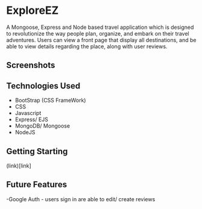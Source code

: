 # ExploreEZ
A Mongoose, Express and Node based travel application which is designed to revolutionize the way people plan, organize, and embark on their travel adventures. Users can view a front page that display all destinations, and be able to view details regarding the place, along with user reviews.

## Screenshots

## Technologies Used
* BootStrap (CSS FrameWork)
* CSS
* Javascript
* Express/ EJS
* MongoDB/ Mongoose
* NodeJS

## Getting Starting
(link)[link]

## Future Features
-Google Auth - users sign in are able to edit/ create reviews


 


